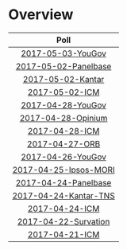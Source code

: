 # Overview

| Poll |
|:----:|
| [2017-05-03-YouGov](2017-05-03-YouGov.html) |
| [2017-05-02-Panelbase](2017-05-02-Panelbase.html) |
| [2017-05-02-Kantar](2017-05-02-Kantar.html) |
| [2017-05-02-ICM](2017-05-02-ICM.html) |
| [2017-04-28-YouGov](2017-04-28-YouGov.html) |
| [2017-04-28-Opinium](2017-04-28-Opinium.html) |
| [2017-04-28-ICM](2017-04-28-ICM.html) |
| [2017-04-27-ORB](2017-04-27-ORB.html) |
| [2017-04-26-YouGov](2017-04-26-YouGov.html) |
| [2017-04-25-Ipsos-MORI](2017-04-25-Ipsos-MORI.html) |
| [2017-04-24-Panelbase](2017-04-24-Panelbase.html) |
| [2017-04-24-Kantar-TNS](2017-04-24-Kantar-TNS.html) |
| [2017-04-24-ICM](2017-04-24-ICM.html) |
| [2017-04-22-Survation](2017-04-22-Survation.html) |
| [2017-04-21-ICM](2017-04-21-ICM.html) |
